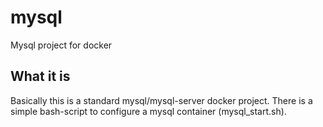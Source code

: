 # mysql
Mysql project for docker 

## What it is

Basically this is a standard mysql/mysql-server docker project.
There is a simple bash-script to configure a mysql container (mysql_start.sh).



